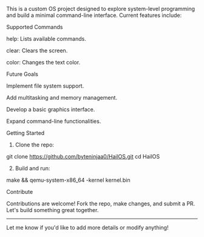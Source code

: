 This is a custom OS project designed to explore system-level programming and build a minimal command-line interface. Current features include:

Supported Commands

help: Lists available commands.

clear: Clears the screen.

color: Changes the text color.


Future Goals

Implement file system support.

Add multitasking and memory management.

Develop a basic graphics interface.

Expand command-line functionalities.


Getting Started

1. Clone the repo:

git clone https://github.com/byteninjaa0/HailOS.git
cd HailOS


2. Build and run:

make && qemu-system-x86_64 -kernel kernel.bin



Contribute

Contributions are welcome! Fork the repo, make changes, and submit a PR. Let's build something great together.


---

Let me know if you'd like to add more details or modify anything!


